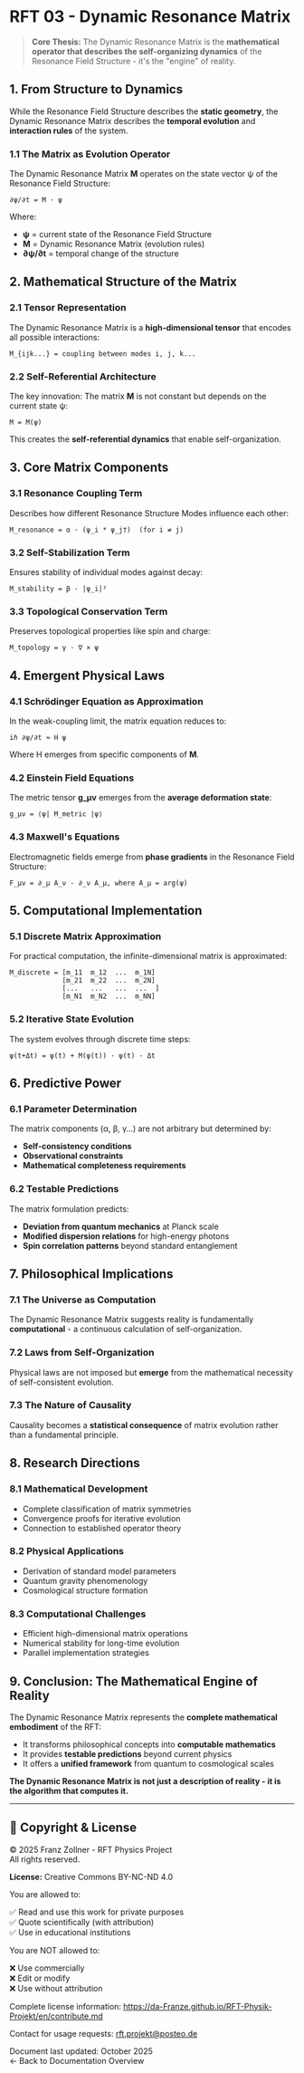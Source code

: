 # RFT 03 - Dynamic Resonance Matrix

> **Core Thesis:** The Dynamic Resonance Matrix is the **mathematical operator that describes the self-organizing dynamics** of the Resonance Field Structure - it's the "engine" of reality.

## 1. From Structure to Dynamics

While the Resonance Field Structure describes the **static geometry**, the Dynamic Resonance Matrix describes the **temporal evolution** and **interaction rules** of the system.

### 1.1 The Matrix as Evolution Operator

The Dynamic Resonance Matrix **M** operates on the state vector ψ of the Resonance Field Structure:

```
∂ψ/∂t = M · ψ
```

Where:
- **ψ** = current state of the Resonance Field Structure
- **M** = Dynamic Resonance Matrix (evolution rules)
- **∂ψ/∂t** = temporal change of the structure

## 2. Mathematical Structure of the Matrix

### 2.1 Tensor Representation

The Dynamic Resonance Matrix is a **high-dimensional tensor** that encodes all possible interactions:

```
M_{ijk...} = coupling between modes i, j, k...
```

### 2.2 Self-Referential Architecture

The key innovation: The matrix **M** is not constant but depends on the current state ψ:

```
M = M(ψ)
```

This creates the **self-referential dynamics** that enable self-organization.

## 3. Core Matrix Components

### 3.1 Resonance Coupling Term

Describes how different Resonance Structure Modes influence each other:

```
M_resonance = α · (ψ_i * ψ_j†)  (for i ≠ j)
```

### 3.2 Self-Stabilization Term

Ensures stability of individual modes against decay:

```
M_stability = β · |ψ_i|²
```

### 3.3 Topological Conservation Term

Preserves topological properties like spin and charge:

```
M_topology = γ · ∇ × ψ
```

## 4. Emergent Physical Laws

### 4.1 Schrödinger Equation as Approximation

In the weak-coupling limit, the matrix equation reduces to:

```
iℏ ∂ψ/∂t ≈ H ψ
```

Where H emerges from specific components of **M**.

### 4.2 Einstein Field Equations

The metric tensor **g_μν** emerges from the **average deformation state**:

```
g_μν = ⟨ψ| M_metric |ψ⟩
```

### 4.3 Maxwell's Equations

Electromagnetic fields emerge from **phase gradients** in the Resonance Field Structure:

```
F_μν = ∂_μ A_ν - ∂_ν A_μ, where A_μ = arg(ψ)
```

## 5. Computational Implementation

### 5.1 Discrete Matrix Approximation

For practical computation, the infinite-dimensional matrix is approximated:

```
M_discrete = [m_11  m_12  ...  m_1N]
             [m_21  m_22  ...  m_2N]
             [...   ...   ...  ...  ]
             [m_N1  m_N2  ...  m_NN]
```

### 5.2 Iterative State Evolution

The system evolves through discrete time steps:

```
ψ(t+Δt) = ψ(t) + M(ψ(t)) · ψ(t) · Δt
```

## 6. Predictive Power

### 6.1 Parameter Determination

The matrix components (α, β, γ...) are not arbitrary but determined by:

- **Self-consistency conditions**
- **Observational constraints**  
- **Mathematical completeness requirements**

### 6.2 Testable Predictions

The matrix formulation predicts:

- **Deviation from quantum mechanics** at Planck scale
- **Modified dispersion relations** for high-energy photons
- **Spin correlation patterns** beyond standard entanglement

## 7. Philosophical Implications

### 7.1 The Universe as Computation

The Dynamic Resonance Matrix suggests reality is fundamentally **computational** - a continuous calculation of self-organization.

### 7.2 Laws from Self-Organization

Physical laws are not imposed but **emerge** from the mathematical necessity of self-consistent evolution.

### 7.3 The Nature of Causality

Causality becomes a **statistical consequence** of matrix evolution rather than a fundamental principle.

## 8. Research Directions

### 8.1 Mathematical Development

- Complete classification of matrix symmetries
- Convergence proofs for iterative evolution
- Connection to established operator theory

### 8.2 Physical Applications

- Derivation of standard model parameters
- Quantum gravity phenomenology
- Cosmological structure formation

### 8.3 Computational Challenges

- Efficient high-dimensional matrix operations
- Numerical stability for long-time evolution
- Parallel implementation strategies

## 9. Conclusion: The Mathematical Engine of Reality

The Dynamic Resonance Matrix represents the **complete mathematical embodiment** of the RFT:

- It transforms philosophical concepts into **computable mathematics**
- It provides **testable predictions** beyond current physics
- It offers a **unified framework** from quantum to cosmological scales

**The Dynamic Resonance Matrix is not just a description of reality - it is the algorithm that computes it.**

---

## 📜 Copyright & License

© 2025 Franz Zollner - RFT Physics Project  
All rights reserved.

**License:** Creative Commons BY-NC-ND 4.0

You are allowed to:

✅ Read and use this work for private purposes  
✅ Quote scientifically (with attribution)  
✅ Use in educational institutions

You are NOT allowed to:

❌ Use commercially  
❌ Edit or modify  
❌ Use without attribution

Complete license information: https://da-Franze.github.io/RFT-Physik-Projekt/en/contribute.md

Contact for usage requests: rft.projekt@posteo.de

Document last updated: October 2025  
← Back to Documentation Overview
